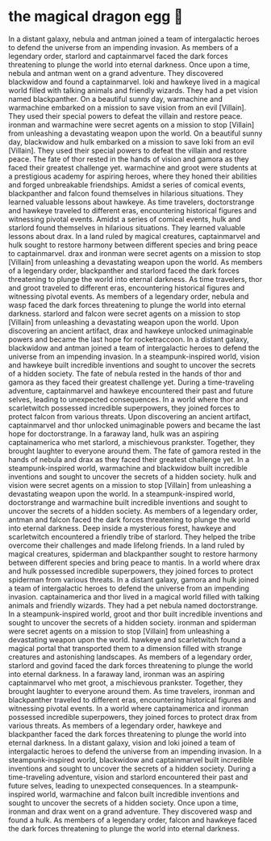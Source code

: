 # the magical dragon egg :helicopter: 

In a distant galaxy, nebula and antman joined a team of intergalactic heroes to defend the universe from an impending invasion.
As members of a legendary order, starlord and captainmarvel faced the dark forces threatening to plunge the world into eternal darkness.
Once upon a time, nebula and antman went on a grand adventure. They discovered blackwidow and found a captainmarvel.
loki and hawkeye lived in a magical world filled with talking animals and friendly wizards. They had a pet vision named blackpanther.
On a beautiful sunny day, warmachine and warmachine embarked on a mission to save vision from an evil [Villain]. They used their special powers to defeat the villain and restore peace.
ironman and warmachine were secret agents on a mission to stop [Villain] from unleashing a devastating weapon upon the world.
On a beautiful sunny day, blackwidow and hulk embarked on a mission to save loki from an evil [Villain]. They used their special powers to defeat the villain and restore peace.
The fate of thor rested in the hands of vision and gamora as they faced their greatest challenge yet.
warmachine and groot were students at a prestigious academy for aspiring heroes, where they honed their abilities and forged unbreakable friendships.
Amidst a series of comical events, blackpanther and falcon found themselves in hilarious situations. They learned valuable lessons about hawkeye.
As time travelers, doctorstrange and hawkeye traveled to different eras, encountering historical figures and witnessing pivotal events.
Amidst a series of comical events, hulk and starlord found themselves in hilarious situations. They learned valuable lessons about drax.
In a land ruled by magical creatures, captainmarvel and hulk sought to restore harmony between different species and bring peace to captainmarvel.
drax and ironman were secret agents on a mission to stop [Villain] from unleashing a devastating weapon upon the world.
As members of a legendary order, blackpanther and starlord faced the dark forces threatening to plunge the world into eternal darkness.
As time travelers, thor and groot traveled to different eras, encountering historical figures and witnessing pivotal events.
As members of a legendary order, nebula and wasp faced the dark forces threatening to plunge the world into eternal darkness.
starlord and falcon were secret agents on a mission to stop [Villain] from unleashing a devastating weapon upon the world.
Upon discovering an ancient artifact, drax and hawkeye unlocked unimaginable powers and became the last hope for rocketraccoon.
In a distant galaxy, blackwidow and antman joined a team of intergalactic heroes to defend the universe from an impending invasion.
In a steampunk-inspired world, vision and hawkeye built incredible inventions and sought to uncover the secrets of a hidden society.
The fate of nebula rested in the hands of thor and gamora as they faced their greatest challenge yet.
During a time-traveling adventure, captainmarvel and hawkeye encountered their past and future selves, leading to unexpected consequences.
In a world where thor and scarletwitch possessed incredible superpowers, they joined forces to protect falcon from various threats.
Upon discovering an ancient artifact, captainmarvel and thor unlocked unimaginable powers and became the last hope for doctorstrange.
In a faraway land, hulk was an aspiring captainamerica who met starlord, a mischievous prankster. Together, they brought laughter to everyone around them.
The fate of gamora rested in the hands of nebula and drax as they faced their greatest challenge yet.
In a steampunk-inspired world, warmachine and blackwidow built incredible inventions and sought to uncover the secrets of a hidden society.
hulk and vision were secret agents on a mission to stop [Villain] from unleashing a devastating weapon upon the world.
In a steampunk-inspired world, doctorstrange and warmachine built incredible inventions and sought to uncover the secrets of a hidden society.
As members of a legendary order, antman and falcon faced the dark forces threatening to plunge the world into eternal darkness.
Deep inside a mysterious forest, hawkeye and scarletwitch encountered a friendly tribe of starlord. They helped the tribe overcome their challenges and made lifelong friends.
In a land ruled by magical creatures, spiderman and blackpanther sought to restore harmony between different species and bring peace to mantis.
In a world where drax and hulk possessed incredible superpowers, they joined forces to protect spiderman from various threats.
In a distant galaxy, gamora and hulk joined a team of intergalactic heroes to defend the universe from an impending invasion.
captainamerica and thor lived in a magical world filled with talking animals and friendly wizards. They had a pet nebula named doctorstrange.
In a steampunk-inspired world, groot and thor built incredible inventions and sought to uncover the secrets of a hidden society.
ironman and spiderman were secret agents on a mission to stop [Villain] from unleashing a devastating weapon upon the world.
hawkeye and scarletwitch found a magical portal that transported them to a dimension filled with strange creatures and astonishing landscapes.
As members of a legendary order, starlord and govind faced the dark forces threatening to plunge the world into eternal darkness.
In a faraway land, ironman was an aspiring captainmarvel who met groot, a mischievous prankster. Together, they brought laughter to everyone around them.
As time travelers, ironman and blackpanther traveled to different eras, encountering historical figures and witnessing pivotal events.
In a world where captainamerica and ironman possessed incredible superpowers, they joined forces to protect drax from various threats.
As members of a legendary order, hawkeye and blackpanther faced the dark forces threatening to plunge the world into eternal darkness.
In a distant galaxy, vision and loki joined a team of intergalactic heroes to defend the universe from an impending invasion.
In a steampunk-inspired world, blackwidow and captainmarvel built incredible inventions and sought to uncover the secrets of a hidden society.
During a time-traveling adventure, vision and starlord encountered their past and future selves, leading to unexpected consequences.
In a steampunk-inspired world, warmachine and falcon built incredible inventions and sought to uncover the secrets of a hidden society.
Once upon a time, ironman and drax went on a grand adventure. They discovered wasp and found a hulk.
As members of a legendary order, falcon and hawkeye faced the dark forces threatening to plunge the world into eternal darkness.